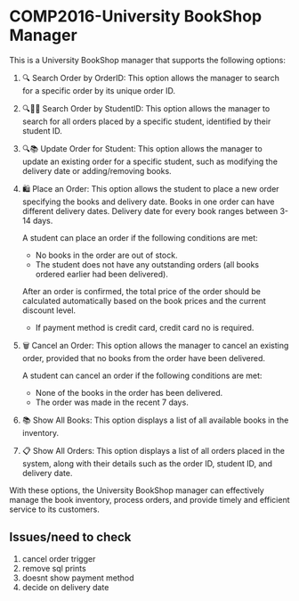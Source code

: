 # COMP2016-University BookShop Manager

This is a University BookShop manager that supports the following options:

1. 🔍 Search Order by OrderID: This option allows the manager to search for a specific order by its unique order ID.

2. 🔍👩‍💻 Search Order by StudentID: This option allows the manager to search for all orders placed by a specific student, identified by their student ID.

3. 🔍📚 Update Order for Student: This option allows the manager to update an existing order for a specific student, such as modifying the delivery date or adding/removing books.

4. 🛍️ Place an Order: This option allows the student to place a new order specifying the books and delivery date. Books in one order can have different delivery dates. Delivery date for every book ranges between 3-14 days.

   A student can place an order if the following conditions are met:
   - No books in the order are out of stock.
   - The student does not have any outstanding orders (all books ordered earlier had been delivered).
   
   After an order is confirmed, the total price of the order should be calculated automatically based on the book prices and the current discount level.
   
   - If payment method is credit card, credit card no is required.

5. 🗑️ Cancel an Order: This option allows the manager to cancel an existing order, provided that no books from the order have been delivered.

   A student can cancel an order if the following conditions are met:
   - None of the books in the order has been delivered.
   - The order was made in the recent 7 days.

6. 📚 Show All Books: This option displays a list of all available books in the inventory.

7. 📋 Show All Orders: This option displays a list of all orders placed in the system, along with their details such as the order ID, student ID, and delivery date.

With these options, the University BookShop manager can effectively manage the book inventory, process orders, and provide timely and efficient service to its customers.


## Issues/need to check

1) cancel order trigger
2) remove sql prints
3) doesnt show payment method
4) decide on delivery date
